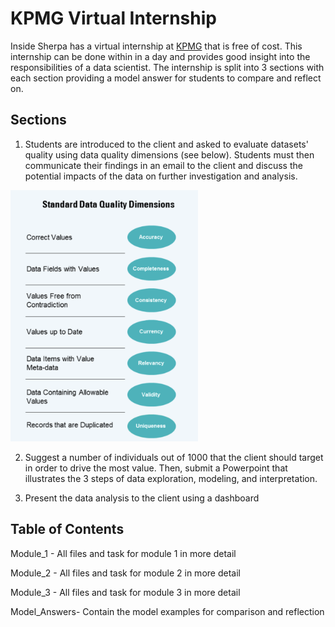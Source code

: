 
# KPMG Virtual Internship

Inside Sherpa has a virtual internship at [KPMG](https://www.insidesherpa.com/virtual-internships/theme/m7W4GMqeT3bh9Nb2c/KPMG-Data-Analytics-Virtual-Internship) that is free of cost. This internship can be done within in a day and provides good insight into the responsibilities of a data scientist. The internship is split into 3 sections with each section providing a model answer for students to compare and reflect on.

## Sections

1. Students are introduced to the client and asked to evaluate datasets' quality using data quality dimensions (see below). Students must then communicate their findings in an email to the client and discuss the potential impacts of the data on further investigation and analysis.

<img src="module_1/dimensions.png" width="300">

2. Suggest a number of individuals out of 1000 that the client should target in order to drive the most value. Then, submit a Powerpoint that illustrates the 3 steps of data exploration, modeling, and interpretation.

3. Present the data analysis to the client using a dashboard

## Table of Contents

Module_1 - All files and task for module 1 in more detail

Module_2 - All files and task for module 2 in more detail

Module_3 - All files and task for module 3 in more detail

Model_Answers- Contain the model examples for comparison and reflection


